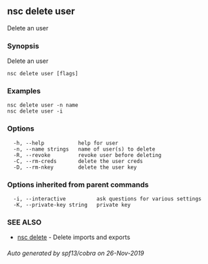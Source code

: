 ## nsc delete user

Delete an user

### Synopsis

Delete an user

```
nsc delete user [flags]
```

### Examples

```
nsc delete user -n name
nsc delete user -i
```

### Options

```
  -h, --help           help for user
  -n, --name strings   name of user(s) to delete
  -R, --revoke         revoke user before deleting
  -C, --rm-creds       delete the user creds
  -D, --rm-nkey        delete the user key
```

### Options inherited from parent commands

```
  -i, --interactive          ask questions for various settings
  -K, --private-key string   private key
```

### SEE ALSO

* [nsc delete](nsc_delete.md)	 - Delete imports and exports

###### Auto generated by spf13/cobra on 26-Nov-2019
